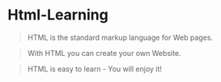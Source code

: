 # Html-Learning

> HTML is the standard markup language for Web pages.

> With HTML you can create your own Website.

> HTML is easy to learn - You will enjoy it!
